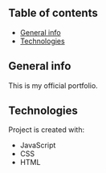 ## Table of contents
* [General info](#general-info)
* [Technologies](#technologies)

## General info
This is my official portfolio. 
	
## Technologies
Project is created with:
* JavaScript
* CSS
* HTML

	